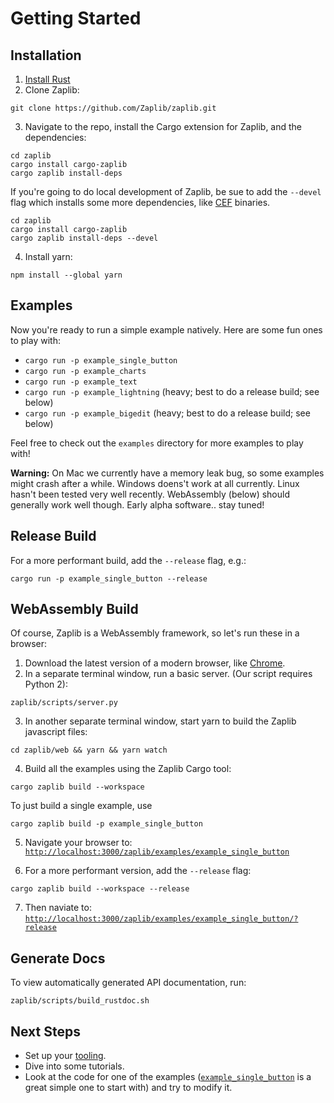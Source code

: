 # Getting Started

## Installation

1. [Install Rust](https://www.rust-lang.org/tools/install)
2. Clone Zaplib:

```
git clone https://github.com/Zaplib/zaplib.git
```

3. Navigate to the repo, install the Cargo extension for Zaplib, and the dependencies:

```
cd zaplib
cargo install cargo-zaplib
cargo zaplib install-deps
```

If you're going to do local development of Zaplib, be sue to add the `--devel` flag which installs some more dependencies, like [CEF](https://github.com/chromiumembedded) binaries.

```
cd zaplib
cargo install cargo-zaplib
cargo zaplib install-deps --devel
```

4. Install yarn: 

```
npm install --global yarn
```

## Examples

Now you're ready to run a simple example natively. Here are some fun ones to play with:
* `cargo run -p example_single_button`
* `cargo run -p example_charts`
* `cargo run -p example_text`
* `cargo run -p example_lightning` (heavy; best to do a release build; see below)
* `cargo run -p example_bigedit` (heavy; best to do a release build; see below)

Feel free to check out the `examples` directory for more examples to play with!

**Warning:** On Mac we currently have a memory leak bug, so some examples might crash after a while. Windows doens't work at all currently. Linux hasn't been tested very well recently. WebAssembly (below) should generally work well though. Early alpha software.. stay tuned!

## Release Build

For a more performant build, add the `--release` flag, e.g.:

```
cargo run -p example_single_button --release
```

##  WebAssembly Build

Of course, Zaplib is a WebAssembly framework, so let's run these in a browser:

1. Download the latest version of a modern browser, like [Chrome](https://www.google.com/chrome/).
2. In a separate terminal window, run a basic server. (Our script requires Python 2):

```
zaplib/scripts/server.py
```

3. In another separate terminal window, start yarn to build the Zaplib javascript files:

```
cd zaplib/web && yarn && yarn watch
```

4. Build all the examples using the Zaplib Cargo tool:
   
```
cargo zaplib build --workspace
```

To just build a single example, use 

```
cargo zaplib build -p example_single_button
```

5. Navigate your browser to: [`http://localhost:3000/zaplib/examples/example_single_button`](http://localhost:3000/zaplib/examples/example_single_button)

6. For a more performant version, add the `--release` flag:

```
cargo zaplib build --workspace --release
```

7. Then naviate to: [`http://localhost:3000/zaplib/examples/example_single_button/?release`](http://localhost:3000/zaplib/examples/example_single_button/?release)

## Generate Docs

To view automatically generated API documentation, run:

```
zaplib/scripts/build_rustdoc.sh
```

## Next Steps

* Set up your [tooling](./basic_tooling.md).
* Dive into some tutorials.
* Look at the code for one of the examples ([`example_single_button`](https://github.com/Zaplib/zaplib/blob/main/zaplib/examples/example_single_button/src/single_button.rs) is a great simple one to start with) and try to modify it.
